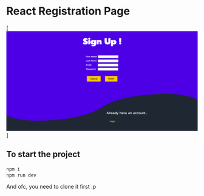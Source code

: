 # React Registration Page

[![Registration Logo](./Screenshot%202024-03-16%20at%208.22.44%20PM.png)]

## To start the project

```
npm i
npm run dev
```

And ofc, you need to clone it first :p
